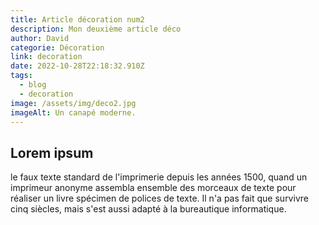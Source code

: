 ```yaml
---
title: Article décoration num2
description: Mon deuxième article déco
author: David
categorie: Décoration
link: decoration
date: 2022-10-28T22:18:32.910Z
tags:
  - blog
  - decoration
image: /assets/img/deco2.jpg
imageAlt: Un canapé moderne.
---
```

## L﻿orem ipsum

<!--StartFragment-->

le faux texte standard de l'imprimerie depuis les années 1500, quand un imprimeur anonyme assembla ensemble des morceaux de texte pour réaliser un livre spécimen de polices de texte. Il n'a pas fait que survivre cinq siècles, mais s'est aussi adapté à la bureautique informatique.

<!--EndFragment-->